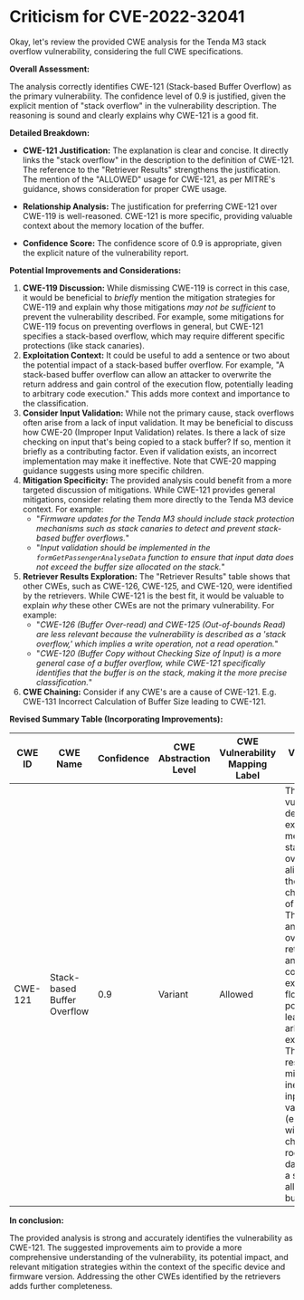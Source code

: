 # Criticism for CVE-2022-32041

Okay, let's review the provided CWE analysis for the Tenda M3 stack overflow vulnerability, considering the full CWE specifications.

**Overall Assessment:**

The analysis correctly identifies CWE-121 (Stack-based Buffer Overflow) as the primary vulnerability. The confidence level of 0.9 is justified, given the explicit mention of "stack overflow" in the vulnerability description. The reasoning is sound and clearly explains why CWE-121 is a good fit.

**Detailed Breakdown:**

*   **CWE-121 Justification:** The explanation is clear and concise. It directly links the "stack overflow" in the description to the definition of CWE-121. The reference to the "Retriever Results" strengthens the justification.  The mention of the "ALLOWED" usage for CWE-121, as per MITRE's guidance, shows consideration for proper CWE usage.

*   **Relationship Analysis:** The justification for preferring CWE-121 over CWE-119 is well-reasoned. CWE-121 is more specific, providing valuable context about the memory location of the buffer.

*   **Confidence Score:** The confidence score of 0.9 is appropriate, given the explicit nature of the vulnerability report.

**Potential Improvements and Considerations:**

1.  **CWE-119 Discussion:** While dismissing CWE-119 is correct in this case, it would be beneficial to *briefly* mention the mitigation strategies for CWE-119 and explain why those mitigations *may not be sufficient* to prevent the vulnerability described.  For example, some mitigations for CWE-119 focus on preventing overflows in general, but CWE-121 specifies a stack-based overflow, which may require different specific protections (like stack canaries).
2.  **Exploitation Context:** It could be useful to add a sentence or two about the potential impact of a stack-based buffer overflow.  For example, "A stack-based buffer overflow can allow an attacker to overwrite the return address and gain control of the execution flow, potentially leading to arbitrary code execution." This adds more context and importance to the classification.
3.  **Consider Input Validation:** While not the primary cause, stack overflows often arise from a lack of input validation.  It may be beneficial to discuss how CWE-20 (Improper Input Validation) relates.  Is there a lack of size checking on input that's being copied to a stack buffer?  If so, mention it briefly as a contributing factor. Even if validation exists, an incorrect implementation may make it ineffective. Note that CWE-20 mapping guidance suggests using more specific children.
4.  **Mitigation Specificity:** The provided analysis could benefit from a more targeted discussion of mitigations. While CWE-121 provides general mitigations, consider relating them more directly to the Tenda M3 device context. For example:
    *   "*Firmware updates for the Tenda M3 should include stack protection mechanisms such as stack canaries to detect and prevent stack-based buffer overflows.*"
    *   "*Input validation should be implemented in the `formGetPassengerAnalyseData` function to ensure that input data does not exceed the buffer size allocated on the stack.*"
5.  **Retriever Results Exploration:** The "Retriever Results" table shows that other CWEs, such as CWE-126, CWE-125, and CWE-120, were identified by the retrievers. While CWE-121 is the best fit, it would be valuable to explain *why* these other CWEs are not the primary vulnerability. For example:
    *   "*CWE-126 (Buffer Over-read) and CWE-125 (Out-of-bounds Read) are less relevant because the vulnerability is described as a 'stack overflow,' which implies a write operation, not a read operation.*"
    *   "*CWE-120 (Buffer Copy without Checking Size of Input) is a more general case of a buffer overflow, while CWE-121 specifically identifies that the buffer is on the stack, making it the more precise classification.*"
6.  **CWE Chaining:** Consider if any CWE's are a cause of CWE-121. E.g. CWE-131 Incorrect Calculation of Buffer Size leading to CWE-121.

**Revised Summary Table (Incorporating Improvements):**

| CWE ID | CWE Name | Confidence | CWE Abstraction Level | CWE Vulnerability Mapping Label | CWE-Vulnerability Mapping Notes |
|---|---|---|---|---|---|
| CWE-121 | Stack-based Buffer Overflow | 0.9 | Variant | Allowed | The vulnerability description explicitly mentions a stack overflow, aligning with the characteristics of CWE-121. This can allow an attacker to overwrite the return address and gain control of the execution flow, potentially leading to arbitrary code execution. This often results from a missing or ineffective input validation (e.g., CWE-20 with a specific child as the root cause) on data copied to a stack allocated buffer. |

**In conclusion:**

The provided analysis is strong and accurately identifies the vulnerability as CWE-121. The suggested improvements aim to provide a more comprehensive understanding of the vulnerability, its potential impact, and relevant mitigation strategies within the context of the specific device and firmware version.  Addressing the other CWEs identified by the retrievers adds further completeness.